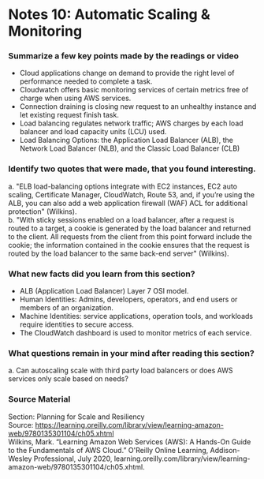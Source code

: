 # Notes 10: Automatic Scaling & Monitoring

### Summarize a few key points made by the readings or video
+ Cloud applications change on demand to provide the right level of performance needed to complete a task.
+ Cloudwatch offers basic monitoring services of certain metrics free of charge when using AWS services.
+ Connection draining is closing new request to an unhealthy instance and let existing request finish task.
+ Load balancing regulates network traffic; AWS charges by each load balancer and load capacity units  (LCU) used.
+ Load Balancing Options: the Application Load Balancer (ALB), the Network Load Balancer (NLB), and the Classic Load Balancer (CLB)

### Identify two quotes that were made, that you found interesting.
a. "ELB load-balancing options integrate with EC2 instances, EC2 auto scaling, Certificate Manager, CloudWatch, Route 53, and, if you’re using the ALB, you can also add a web application firewall (WAF) ACL for additional protection" (Wilkins). <br/>
b. "With sticky sessions enabled on a load balancer, after a request is routed to a target, a cookie is generated by the load balancer and returned to the client. All requests from the client from this point forward include the cookie; the information contained in the cookie ensures that the request is routed by the load balancer to the same back-end server" (Wilkins). 

### What new facts did you learn from this section?
+ ALB (Application Load Balancer) Layer 7 OSI model.
+ Human Identities: Admins, developers, operators, and end users or members of an organization.
+ Machine Identities: service applications, operation tools, and workloads require identities to secure access.
+ The CloudWatch dashboard is used to monitor metrics of each service.

### What questions remain in your mind after reading this section?
a. Can autoscaling scale with third party load balancers or does AWS services only scale based on needs?<br/>

### Source Material
Section: Planning for Scale and Resiliency <br/>
Source: https://learning.oreilly.com/library/view/learning-amazon-web/9780135301104/ch05.xhtml <br/>
Wilkins, Mark. “Learning Amazon Web Services (AWS): A Hands-On Guide to the Fundamentals of AWS Cloud.” O'Reilly Online Learning, Addison-Wesley Professional, July 2020,         learning.oreilly.com/library/view/learning-amazon-web/9780135301104/ch05.xhtml. 
